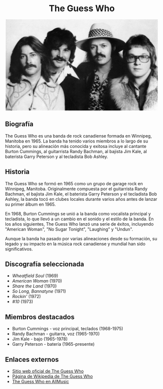 <div align="center">
  <h1>The Guess Who</h1>
  <img src="./images/the-guess-who.jpg" alt="Integrantes" width="500" height="300">
</div>


## Biografía
The Guess Who es una banda de rock canadiense formada en Winnipeg, Manitoba en 1965. La banda ha tenido varios miembros a lo largo de su historia, pero su alineación más conocida y exitosa incluye al cantante Burton Cummings, al guitarrista Randy Bachman, al bajista Jim Kale, al baterista Garry Peterson y al tecladista Bob Ashley.

## Historia

The Guess Who se formó en 1965 como un grupo de garage rock en Winnipeg, Manitoba. Originalmente compuesta por el guitarrista Randy Bachman, el bajista Jim Kale, el baterista Garry Peterson y el tecladista Bob Ashley, la banda tocó en clubes locales durante varios años antes de lanzar su primer álbum en 1965.

En 1968, Burton Cummings se unió a la banda como vocalista principal y tecladista, lo que llevó a un cambio en el sonido y el estilo de la banda. En los años siguientes, The Guess Who lanzó una serie de éxitos, incluyendo "American Woman", "No Sugar Tonight", "Laughing" y "Undun".

Aunque la banda ha pasado por varias alineaciones desde su formación, su legado y su impacto en la música rock canadiense y mundial han sido significativos.

## Discografía seleccionada

- *Wheatfield Soul* (1969)
- *American Woman* (1970)
- *Share the Land* (1970)
- *So Long, Bannatyne* (1971)
- *Rockin'* (1972)
- *#10* (1973)

## Miembros destacados

- Burton Cummings - voz principal, teclados (1968-1975)
- Randy Bachman - guitarra, voz (1965-1970)
- Jim Kale - bajo (1965-1978)
- Garry Peterson - batería (1965-presente)

## Enlaces externos

- [Sitio web oficial de The Guess Who](https://www.theguesswho.com/)
- [Página de Wikipedia de The Guess Who](https://en.wikipedia.org/wiki/The_Guess_Who)
- [The Guess Who en AllMusic](https://www.allmusic.com/artist/the-guess-who-mn0000065646)
